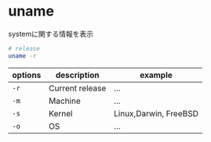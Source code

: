 # uname

systemに関する情報を表示

```sh
# release
uname -r
```

| options | description     | example               |
|---------|-----------------|-----------------------|
| `-r`    | Current release | …                     |
| `-m`    | Machine         | …                     |
| `-s`    | Kernel          | Linux,Darwin, FreeBSD |
| `-o`    | OS              | …                     |
